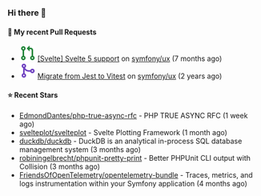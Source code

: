 ### Hi there 👋

#### 🔨 My recent Pull Requests

- ![](./assets/pr-open.svg) [[Svelte] Svelte 5 support](https://github.com/symfony/ux/pull/2288) on [symfony/ux](https://github.com/symfony/ux) (7 months ago)
- ![](./assets/pr-merged.svg) [Migrate from Jest to Vitest](https://github.com/symfony/ux/pull/1202) on [symfony/ux](https://github.com/symfony/ux) (2 years ago)

#### ⭐ Recent Stars

- [EdmondDantes/php-true-async-rfc](https://github.com/EdmondDantes/php-true-async-rfc) - PHP TRUE ASYNC RFC (1 week ago)
- [svelteplot/svelteplot](https://github.com/svelteplot/svelteplot) - Svelte Plotting Framework (1 month ago)
- [duckdb/duckdb](https://github.com/duckdb/duckdb) - DuckDB is an analytical in-process SQL database management system (3 months ago)
- [robiningelbrecht/phpunit-pretty-print](https://github.com/robiningelbrecht/phpunit-pretty-print) - Better PHPUnit CLI output with Collision (3 months ago)
- [FriendsOfOpenTelemetry/opentelemetry-bundle](https://github.com/FriendsOfOpenTelemetry/opentelemetry-bundle) - Traces, metrics, and logs instrumentation within your Symfony application (4 months ago)